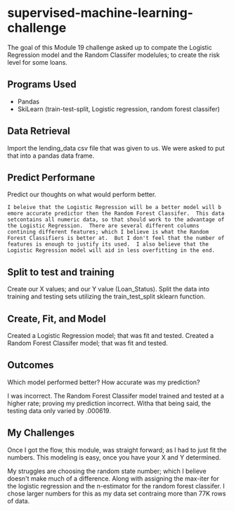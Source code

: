 # supervised-machine-learning-challenge

The goal of this Module 19 challenge asked up to compate the Logistic Regression model and the Random Classifer modelules; to create the risk level for some loans.

## Programs Used
- Pandas
- SkiLearn (train-test-split, Logistic regression, random forest classifer)

## Data Retrieval
Import the lending_data csv file that was given to us.  We were asked to put that into a pandas data frame.

## Predict Performane
Predict our thoughts on what would perform better.

    I beleive that the Logistic Regression will be a better model will b emore accurate predictor then the Random Forest Classifer.  This data setcontains all numeric data, so that should work to the advantage of the Logistic Regression.  There are several different columns contining different features; which I believe is what the Random Forest Classifiers is better at.  But I don't feel that the number of features is enough to justify its used.  I also believe that the Logistic Regression model will aid in less overfitting in the end.

## Split to test and training
Create our X values; and our Y value (Loan_Status).
Split the data into training and testing sets utilizing the train_test_split sklearn function.

## Create, Fit, and Model
Created a Logistic Regression model; that was fit and tested.
Created a Random Forest Classifer model; that was fit and tested.

## Outcomes
Which model performed better?  How accurate was my prediction?

I was incorrect.  The Random Forest Classifer model trained and tested at a higher rate; proving my prediction incorrect. Witha that being said, the testing data only varied by .000619.

## My Challenges
Once I got the flow, this module, was straight forward; as I had to just fit the numbers.  This modeling is easy, once you have your X and Y determined. 

My struggles are choosing the random state number; which I believe doesn't make much of a difference. Along with assigning the max-iter for the logistic regression and the n-estimator for the random forest classifer. I chose larger numbers for this as my data set contraing more than 77K rows of data. 
